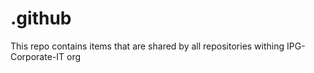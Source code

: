 # .github
This repo contains items that are shared by all repositories withing IPG-Corporate-IT org

